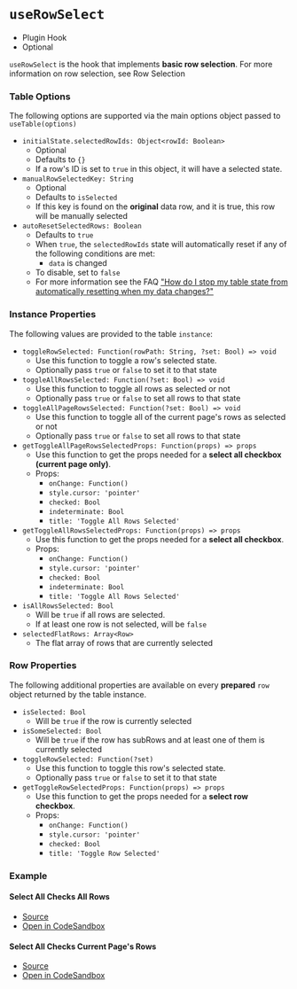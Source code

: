 # `useRowSelect`

- Plugin Hook
- Optional

`useRowSelect` is the hook that implements **basic row selection**. For more information on row selection, see Row Selection

### Table Options

The following options are supported via the main options object passed to `useTable(options)`

- `initialState.selectedRowIds: Object<rowId: Boolean>`
  - Optional
  - Defaults to `{}`
  - If a row's ID is set to `true` in this object, it will have a selected state.
- `manualRowSelectedKey: String`
  - Optional
  - Defaults to `isSelected`
  - If this key is found on the **original** data row, and it is true, this row will be manually selected
- `autoResetSelectedRows: Boolean`
  - Defaults to `true`
  - When `true`, the `selectedRowIds` state will automatically reset if any of the following conditions are met:
    - `data` is changed
  - To disable, set to `false`
  - For more information see the FAQ ["How do I stop my table state from automatically resetting when my data changes?"](../faq#how-do-i-stop-my-table-state-from-automatically-resetting-when-my-data-changes)

### Instance Properties

The following values are provided to the table `instance`:

- `toggleRowSelected: Function(rowPath: String, ?set: Bool) => void`
  - Use this function to toggle a row's selected state.
  - Optionally pass `true` or `false` to set it to that state
- `toggleAllRowsSelected: Function(?set: Bool) => void`
  - Use this function to toggle all rows as selected or not
  - Optionally pass `true` or `false` to set all rows to that state
- `toggleAllPageRowsSelected: Function(?set: Bool) => void`
  - Use this function to toggle all of the current page's rows as selected or not
  - Optionally pass `true` or `false` to set all rows to that state
- `getToggleAllPageRowsSelectedProps: Function(props) => props`
  - Use this function to get the props needed for a **select all checkbox (current page only)**.
  - Props:
    - `onChange: Function()`
    - `style.cursor: 'pointer'`
    - `checked: Bool`
    - `indeterminate: Bool`
    - `title: 'Toggle All Rows Selected'`
- `getToggleAllRowsSelectedProps: Function(props) => props`
  - Use this function to get the props needed for a **select all checkbox**.
  - Props:
    - `onChange: Function()`
    - `style.cursor: 'pointer'`
    - `checked: Bool`
    - `indeterminate: Bool`
    - `title: 'Toggle All Rows Selected'`
- `isAllRowsSelected: Bool`
  - Will be `true` if all rows are selected.
  - If at least one row is not selected, will be `false`
- `selectedFlatRows: Array<Row>`
  - The flat array of rows that are currently selected

### Row Properties

The following additional properties are available on every **prepared** `row` object returned by the table instance.

- `isSelected: Bool`
  - Will be `true` if the row is currently selected
- `isSomeSelected: Bool`
  - Will be `true` if the row has subRows and at least one of them is currently selected
- `toggleRowSelected: Function(?set)`
  - Use this function to toggle this row's selected state.
  - Optionally pass `true` or `false` to set it to that state
- `getToggleRowSelectedProps: Function(props) => props`
  - Use this function to get the props needed for a **select row checkbox**.
  - Props:
    - `onChange: Function()`
    - `style.cursor: 'pointer'`
    - `checked: Bool`
    - `title: 'Toggle Row Selected'`

### Example

#### Select All Checks All Rows

- [Source](https://github.com/tannerlinsley/react-table/tree/v7/examples/row-selection)
- [Open in CodeSandbox](https://codesandbox.io/s/github/tannerlinsley/react-table/tree/v7/examples/row-selection)

#### Select All Checks Current Page's Rows

- [Source](https://github.com/tannerlinsley/react-table/tree/v7/examples/row-selection-and-pagination)
- [Open in CodeSandbox](https://codesandbox.io/s/github/tannerlinsley/react-table/tree/v7/examples/row-selection-and-pagination)
